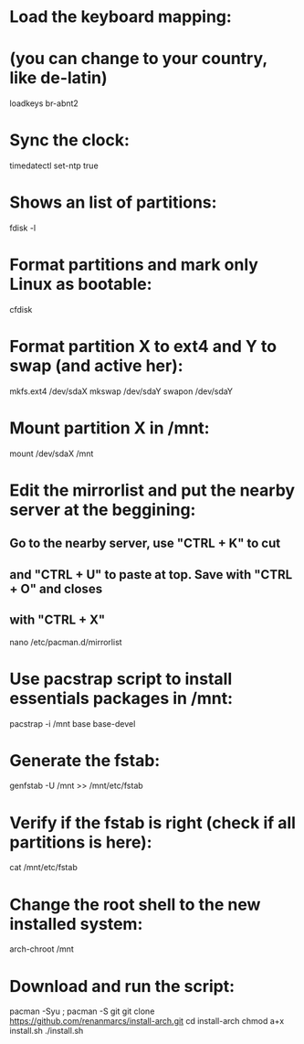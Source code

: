 # Load the keyboard mapping:
# (you can change to your country, like de-latin)

loadkeys br-abnt2


# Sync the clock:

timedatectl set-ntp true


# Shows an list of partitions:

fdisk -l


# Format partitions and mark only Linux as bootable:

cfdisk


# Format partition X to ext4 and Y to swap (and active her):

mkfs.ext4 /dev/sdaX
mkswap /dev/sdaY
swapon /dev/sdaY


# Mount partition X in /mnt:

mount /dev/sdaX /mnt


# Edit the mirrorlist and put the nearby server at the beggining:
## Go to the nearby server, use "CTRL + K" to cut
## and "CTRL + U" to paste at top. Save with "CTRL + O" and closes
## with "CTRL + X"

nano /etc/pacman.d/mirrorlist


# Use pacstrap script to install essentials packages in /mnt:

pacstrap -i /mnt base base-devel


# Generate the fstab:

genfstab -U /mnt >> /mnt/etc/fstab


# Verify if the fstab is right (check if all partitions is here):

cat /mnt/etc/fstab


# Change the root shell to the new installed system:

arch-chroot /mnt


# Download and run the script:

pacman -Syu ; pacman -S git
git clone https://github.com/renanmarcs/install-arch.git
cd install-arch
chmod a+x install.sh
./install.sh

